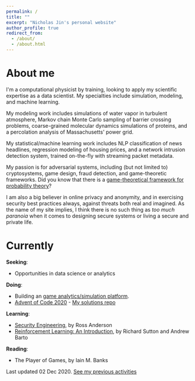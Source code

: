 ```yaml
---
permalink: /
title: ""
excerpt: "Nicholas Jin's personal website"
author_profile: true
redirect_from:
  - /about/
  - /about.html
---
```

# About me
I'm a computational physicist by training, looking to apply my scientific expertise as a data scientist. My specialties include simulation, modeling, and machine learning.

My modeling work includes simulations of water vapor in turbulent atmosphere, Markov chain Monte Carlo sampling of barrier crossing problems, coarse-grained molecular dynamics simulations of proteins, and a percolation analysis of Massachusetts' power grid.

My statistical/machine learning work includes NLP classification of news headlines, regression modeling of housing prices, and a network intrusion detection system, trained on-the-fly with streaming packet metadata.

My passion is for adversarial systems, including (but not limited to) cryptosystems, game design, fraud detection, and game-theoretic frameworks. Did you know that there is a [game-theoretical framework for probability theory](http://www.probabilityandfinance.com/)?

I am also a big believer in online privacy and anonymity, and in exercising security best practices always, against threats both real and imagined. As the name of my site implies, I think there is no such thing as *too much paranoia* when it comes to designing secure systems or living a secure and private life.


# Currently
**Seeking**:
* Opportunities in data science or analytics

**Doing**:
<!-- * Playing around with reinforcement learning using [OpenAI's Gym](https://gym.openai.com/) -->
* Building an [game analytics/simulation platform](https://github.com/nicholasjin/ALT).
* [Advent of Code 2020](https://adventofcode.com/) - [My solutions repo](https://github.com/nicholasjin/advent-of-code-2020)

**Learning**:
* [Security Engineering](https://www.cl.cam.ac.uk/~rja14/book.html), by Ross Anderson
* [Reinforcement Learning: An Introduction](https://web.stanford.edu/class/psych209/Readings/SuttonBartoIPRLBook2ndEd.pdf), by Richard Sutton and Andrew Barto

**Reading**:
* The Player of Games, by Iain M. Banks
<!-- * [Ward](https://parahumans.wordpress.com/), by John C. McCrae -->

Last updated 02 Dec 2020. [See my previous activities](/previously/)
